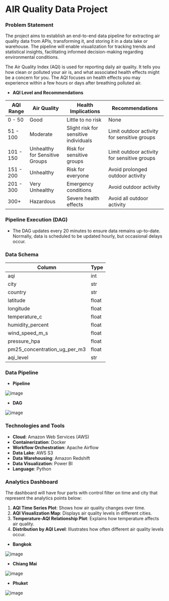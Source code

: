 # AIR Quality Data Project

### Problem Statement
The project aims to establish an end-to-end data pipeline for extracting air quality data from APIs, transforming it, and storing it in a data lake or warehouse. The pipeline will enable visualization for tracking trends and statistical insights, facilitating informed decision-making regarding environmental conditions.

The Air Quality Index (AQI) is used for reporting daily air quality. It tells you how clean or polluted your air is, and what associated health effects might be a concern for you. The AQI focuses on health effects you may experience within a few hours or days after breathing polluted air.
- **AQI Level and Recommendations**

| AQI Range | Air Quality | Health Implications       | Recommendations                               |
|-----------|-------------|---------------------------|-----------------------------------------------|
| 0 - 50    | Good        | Little to no risk         | None                                          |
| 51 - 100  | Moderate    | Slight risk for sensitive individuals | Limit outdoor activity for sensitive groups |
| 101 - 150 | Unhealthy for Sensitive Groups | Risk for sensitive groups | Limit outdoor activity for sensitive groups |
| 151 - 200 | Unhealthy   | Risk for everyone         | Avoid prolonged outdoor activity             |
| 201 - 300 | Very Unhealthy | Emergency conditions  | Avoid outdoor activity                        |
| 300+      | Hazardous   | Severe health effects     | Avoid all outdoor activity                   |


### Pipeline Execution (DAG)
- The DAG updates every 20 minutes to ensure data remains up-to-date. Normally, data is scheduled to be updated hourly, but occasional delays occur.

### Data Schema

| Column | Type | 
|--------|-------------|
| aqi | int |
| city | str |
| country | str |
| latitude | float |
| longitude | float |
| temperature_c | float |
| humidity_percent | float |
| wind_speed_m_s | float |
| pressure_hpa | float |
| pm25_concentration_ug_per_m3 | float |
| aqi_level | str |

### Data Pipeline

- **Pipeline**

![image](https://github.com/EarthSuppawoot/air-quality/assets/157554832/b7dd2662-9059-4798-95d7-75d083a85c66)

- **DAG**

![image](https://github.com/EarthSuppawoot/air-quality/assets/157554832/9e79aeb0-e7b6-4101-b711-ae52e9294cdd)

### Technologies and Tools
- **Cloud**: Amazon Web Services (AWS)
- **Containerization**: Docker
- **Workflow Orchestration**: Apache Airflow
- **Data Lake**: AWS S3
- **Data Warehousing**: Amazon Redshift
- **Data Visualization**: Power BI
- **Language**: Python


### Analytics Dashboard
The dashboard will have four parts with control filter on time and city that represent the analytics points below:

1. **AQI Time Series Plot**: Shows how air quality changes over time.
2. **AQI Visualization Map**: Displays air quality levels in different cities.
3. **Temperature-AQI Relationship Plot**: Explains how temperature affects air quality.
4. **Distribution by AQI Level**: Illustrates how often different air quality levels occur.
  
- **Bangkok**
 
![image](https://github.com/EarthSuppawoot/air-quality/assets/157554832/80a00f9e-f7af-472a-933b-ce8c09fc614c)


- **Chiang Mai**

![image](https://github.com/EarthSuppawoot/air-quality/assets/157554832/001b6443-a8b6-4236-86b9-762c7ac35015)


- **Phuket**

![image](https://github.com/EarthSuppawoot/air-quality/assets/157554832/f5334dd9-9ecd-41f9-8392-c727ffa768f2)





